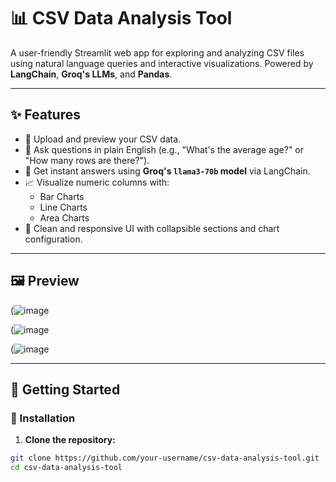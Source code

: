# 📊 CSV Data Analysis Tool

A user-friendly Streamlit web app for exploring and analyzing CSV files using natural language queries and interactive visualizations. Powered by **LangChain**, **Groq's LLMs**, and **Pandas**.

---

## ✨ Features

- 📁 Upload and preview your CSV data.
- 💬 Ask questions in plain English (e.g., "What's the average age?" or "How many rows are there?").
- 🧠 Get instant answers using **Groq's `llama3-70b` model** via LangChain.
- 📈 Visualize numeric columns with:
  - Bar Charts
  - Line Charts
  - Area Charts
- 🎨 Clean and responsive UI with collapsible sections and chart configuration.

---

## 🖼️ Preview

(![image](https://github.com/user-attachments/assets/86427963-5d27-4d5c-a0aa-fbc21a27b463)


(![image](https://github.com/user-attachments/assets/71dc133f-0835-4bc0-8058-a95c707e93d5)


(![image](https://github.com/user-attachments/assets/d4d39730-c0b1-4ae2-867a-3dc78fb96b79)


---

## 🚀 Getting Started

### 🔧 Installation

1. **Clone the repository:**

```bash
git clone https://github.com/your-username/csv-data-analysis-tool.git
cd csv-data-analysis-tool

